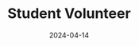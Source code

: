 ---
title: "Student Volunteer"
date: 2024-04-14
Event: "ICSE'24, Lisbon, Portugal"
description: ""
---